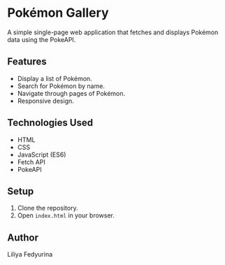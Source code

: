 # Pokémon Gallery

A simple single-page web application that fetches and displays Pokémon data using the PokeAPI.

## Features

- Display a list of Pokémon.
- Search for Pokémon by name.
- Navigate through pages of Pokémon.
- Responsive design.

## Technologies Used

- HTML
- CSS
- JavaScript (ES6)
- Fetch API
- PokeAPI

## Setup

1. Clone the repository.
2. Open `index.html` in your browser.

## Author

Liliya Fedyurina